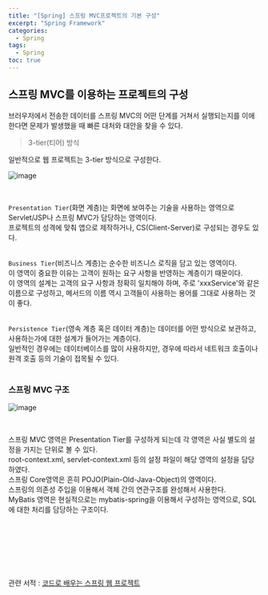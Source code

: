 ```yaml
---
title: "[Spring] 스프링 MVC프로젝트의 기본 구성"
excerpt: "Spring Framework"
categories: 
  - Spring
tags: 
  - Spring
toc: true
---
```


## 스프링 MVC를 이용하는 프로젝트의 구성

브러우저에서 전송한 데이터를 스프링 MVC의 어떤 단계를 거쳐서 실행되는지를 이애한다면 문제가 발생했을 때 빠른 대처와 대안을 찾을 수 있다.<br>

> 3-tier(티어) 방식

일반적으로 웹 프로젝트는 3-tier 방식으로 구성한다.<br>

![image](https://user-images.githubusercontent.com/73421820/120744762-add11a00-c536-11eb-9baf-9e8103090552.png)

<br>

`Presentation Tier`(화면 계층)는 화면에 보여주는 기술을 사용하는 영역으로 Servlet/JSP나 스프링 MVC가 담당하는 영역이다.<br> 
프로젝트의 성격에 맞춰 앱으로 제작하거나, CS(Client-Server)로 구성되는 경우도 있다.<br>
<br>

`Business Tier`(비즈니스 계층)는 순수한 비즈니스 로직을 담고 있는 영역이다.<br>
이 영역이 중요한 이유는 고객이 원하는 요구 사항을 반영하는 계층이기 때문이다.<br>
이 영역의 설계는 고객의 요구 사항과 정확히 일치해야 하며, 주로 'xxxService'와 같은 이름으로 구성하고, 메서드의 이름 역시 고객들이 사용하는 용어를 그대로 사용하는 것이 좋다.<br>
<br>

`Persistence Tier`(영속 계층 혹은 데이터 계층)는 데이터를 어떤 방식으로 보관하고, 사용하는가에 대한 설계가 들어가는 계층이다.<br>
일반적인 경우에는 데이터베이스를 많이 사용하지만, 경우에 따라서 네트워크 호출이나 원격 호출 등의 기술이 접목될 수 있다.<br>
<br>

### 스프링 MVC 구조

![image](https://user-images.githubusercontent.com/73421820/120745427-15d43000-c538-11eb-9c8c-688c8d401da2.png)

<br>

스프링 MVC 영역은 Presentation Tier를 구성하게 되는데 각 영역은 사실 별도의 설정을 가지는 단위로 볼 수 있다.<br>
root-context.xml, servlet-context.xml 등의 설정 파일이 해당 영역의 설정을 담당하였다.<br>
스프링 Core영역은 흔히 POJO(Plain-Old-Java-Object)의 영역이다.<br>
스프링의 의존성 주입을 이용해서 객체 간의 연관구조를 완성해서 사용한다.<br>
MyBatis 영역은 현실적으로는 mybatis-spring을 이용해서 구성하는 영역으로, SQL에 대한 처리를 담당하는 구조이다.<br>
<br>

<br><br>




<br><br>

관련 서적 : [코드로 배우는 스프링 웹 프로젝트](https://cafe.naver.com/gugucoding)
<br><br>